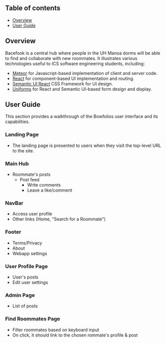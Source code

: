 ## Table of contents

* [Overview](#overview)
* [User Guide](#user-guide)

## Overview
Bacefook is a central hub where people in the UH Manoa dorms will be able to find and collaborate with new roommates. It illustrates various technologies useful to ICS software engineering students, including:

* [Meteor](https://www.meteor.com/) for Javascript-based implementation of client and server code.
* [React](https://reactjs.org/) for component-based UI implementation and routing.
* [Semantic UI React](https://react.semantic-ui.com/) CSS Framework for UI design.
* [Uniforms](https://uniforms.tools/) for React and Semantic UI-based form design and display.

## User Guide
This section provides a walkthrough of the Bowfolios user interface and its capabilities.

### Landing Page
* The landing page is presented to users when they visit the top-level URL to the site.

### Main Hub
* Roommate's posts
  * Post feed
    * Write comments
    * Leave a like/comment    

### NavBar
* Access user profile
* Other links (Home, "Search for a Roommate")

### Footer
* Terms/Privacy
* About
* Webapp settings

### User Profile Page
* User's posts
* Edit user settings

### Admin Page
* List of posts

### Find Roommates Page
* Filter roommates based on keyboard input
* On click, it should link to the chosen rommate's profile & post
